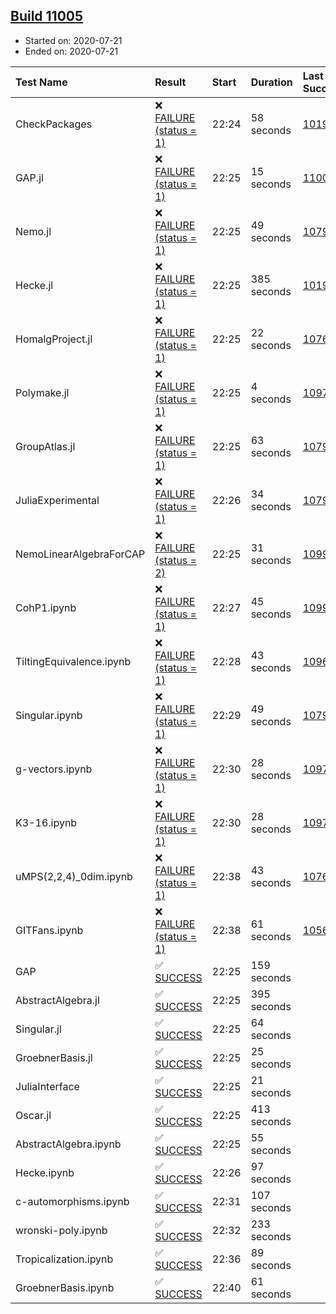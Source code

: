 ## [Build 11005](https://oscarci.mathematik.uni-kl.de/job/oscar/11005/)

* Started on: 2020-07-21
* Ended on: 2020-07-21

| Test Name    | Result | Start | Duration | Last Success | First Failure |
|:-------------|:-------|:------|:---------|:-------------|:--------------|
| CheckPackages | ❌ [FAILURE (status = 1)](https://oscarci.mathematik.uni-kl.de/job/oscar/11005/artifact/logs/build-11005/CheckPackages.log) | 22:24 | 58 seconds | [10197](https://oscarci.mathematik.uni-kl.de/job/oscar/10197/) | [10198](https://oscarci.mathematik.uni-kl.de/job/oscar/10198/) |
| GAP.jl | ❌ [FAILURE (status = 1)](https://oscarci.mathematik.uni-kl.de/job/oscar/11005/artifact/logs/build-11005/GAP.jl.log) | 22:25 | 15 seconds | [11003](https://oscarci.mathematik.uni-kl.de/job/oscar/11003/) | [11004](https://oscarci.mathematik.uni-kl.de/job/oscar/11004/) |
| Nemo.jl | ❌ [FAILURE (status = 1)](https://oscarci.mathematik.uni-kl.de/job/oscar/11005/artifact/logs/build-11005/Nemo.jl.log) | 22:25 | 49 seconds | [10790](https://oscarci.mathematik.uni-kl.de/job/oscar/10790/) | [10791](https://oscarci.mathematik.uni-kl.de/job/oscar/10791/) |
| Hecke.jl | ❌ [FAILURE (status = 1)](https://oscarci.mathematik.uni-kl.de/job/oscar/11005/artifact/logs/build-11005/Hecke.jl.log) | 22:25 | 385 seconds | [10197](https://oscarci.mathematik.uni-kl.de/job/oscar/10197/) | [10198](https://oscarci.mathematik.uni-kl.de/job/oscar/10198/) |
| HomalgProject.jl | ❌ [FAILURE (status = 1)](https://oscarci.mathematik.uni-kl.de/job/oscar/11005/artifact/logs/build-11005/HomalgProject.jl.log) | 22:25 | 22 seconds | [10765](https://oscarci.mathematik.uni-kl.de/job/oscar/10765/) | [10766](https://oscarci.mathematik.uni-kl.de/job/oscar/10766/) |
| Polymake.jl | ❌ [FAILURE (status = 1)](https://oscarci.mathematik.uni-kl.de/job/oscar/11005/artifact/logs/build-11005/Polymake.jl.log) | 22:25 | 4 seconds | [10977](https://oscarci.mathematik.uni-kl.de/job/oscar/10977/) | [10978](https://oscarci.mathematik.uni-kl.de/job/oscar/10978/) |
| GroupAtlas.jl | ❌ [FAILURE (status = 1)](https://oscarci.mathematik.uni-kl.de/job/oscar/11005/artifact/logs/build-11005/GroupAtlas.jl.log) | 22:25 | 63 seconds | [10790](https://oscarci.mathematik.uni-kl.de/job/oscar/10790/) | [10791](https://oscarci.mathematik.uni-kl.de/job/oscar/10791/) |
| JuliaExperimental | ❌ [FAILURE (status = 1)](https://oscarci.mathematik.uni-kl.de/job/oscar/11005/artifact/logs/build-11005/JuliaExperimental.log) | 22:26 | 34 seconds | [10790](https://oscarci.mathematik.uni-kl.de/job/oscar/10790/) | [10791](https://oscarci.mathematik.uni-kl.de/job/oscar/10791/) |
| NemoLinearAlgebraForCAP | ❌ [FAILURE (status = 2)](https://oscarci.mathematik.uni-kl.de/job/oscar/11005/artifact/logs/build-11005/NemoLinearAlgebraForCAP.log) | 22:25 | 31 seconds | [10999](https://oscarci.mathematik.uni-kl.de/job/oscar/10999/) | [11000](https://oscarci.mathematik.uni-kl.de/job/oscar/11000/) |
| CohP1.ipynb | ❌ [FAILURE (status = 1)](https://oscarci.mathematik.uni-kl.de/job/oscar/11005/artifact/logs/build-11005/CohP1.ipynb.log) | 22:27 | 45 seconds | [10999](https://oscarci.mathematik.uni-kl.de/job/oscar/10999/) | [11000](https://oscarci.mathematik.uni-kl.de/job/oscar/11000/) |
| TiltingEquivalence.ipynb | ❌ [FAILURE (status = 1)](https://oscarci.mathematik.uni-kl.de/job/oscar/11005/artifact/logs/build-11005/TiltingEquivalence.ipynb.log) | 22:28 | 43 seconds | [10962](https://oscarci.mathematik.uni-kl.de/job/oscar/10962/) | [10963](https://oscarci.mathematik.uni-kl.de/job/oscar/10963/) |
| Singular.ipynb | ❌ [FAILURE (status = 1)](https://oscarci.mathematik.uni-kl.de/job/oscar/11005/artifact/logs/build-11005/Singular.ipynb.log) | 22:29 | 49 seconds | [10790](https://oscarci.mathematik.uni-kl.de/job/oscar/10790/) | [10791](https://oscarci.mathematik.uni-kl.de/job/oscar/10791/) |
| g-vectors.ipynb | ❌ [FAILURE (status = 1)](https://oscarci.mathematik.uni-kl.de/job/oscar/11005/artifact/logs/build-11005/g-vectors.ipynb.log) | 22:30 | 28 seconds | [10977](https://oscarci.mathematik.uni-kl.de/job/oscar/10977/) | [10978](https://oscarci.mathematik.uni-kl.de/job/oscar/10978/) |
| K3-16.ipynb | ❌ [FAILURE (status = 1)](https://oscarci.mathematik.uni-kl.de/job/oscar/11005/artifact/logs/build-11005/K3-16.ipynb.log) | 22:30 | 28 seconds | [10977](https://oscarci.mathematik.uni-kl.de/job/oscar/10977/) | [10978](https://oscarci.mathematik.uni-kl.de/job/oscar/10978/) |
| uMPS(2,2,4)_0dim.ipynb | ❌ [FAILURE (status = 1)](https://oscarci.mathematik.uni-kl.de/job/oscar/11005/artifact/logs/build-11005/uMPS-2-2-4-_0dim.ipynb.log) | 22:38 | 43 seconds | [10765](https://oscarci.mathematik.uni-kl.de/job/oscar/10765/) | [10766](https://oscarci.mathematik.uni-kl.de/job/oscar/10766/) |
| GITFans.ipynb | ❌ [FAILURE (status = 1)](https://oscarci.mathematik.uni-kl.de/job/oscar/11005/artifact/logs/build-11005/GITFans.ipynb.log) | 22:38 | 61 seconds | [10566](https://oscarci.mathematik.uni-kl.de/job/oscar/10566/) | [10567](https://oscarci.mathematik.uni-kl.de/job/oscar/10567/) |
| GAP | ✅ [SUCCESS](https://oscarci.mathematik.uni-kl.de/job/oscar/11005/artifact/logs/build-11005/GAP.log) | 22:25 | 159 seconds |  |  |
| AbstractAlgebra.jl | ✅ [SUCCESS](https://oscarci.mathematik.uni-kl.de/job/oscar/11005/artifact/logs/build-11005/AbstractAlgebra.jl.log) | 22:25 | 395 seconds |  |  |
| Singular.jl | ✅ [SUCCESS](https://oscarci.mathematik.uni-kl.de/job/oscar/11005/artifact/logs/build-11005/Singular.jl.log) | 22:25 | 64 seconds |  |  |
| GroebnerBasis.jl | ✅ [SUCCESS](https://oscarci.mathematik.uni-kl.de/job/oscar/11005/artifact/logs/build-11005/GroebnerBasis.jl.log) | 22:25 | 25 seconds |  |  |
| JuliaInterface | ✅ [SUCCESS](https://oscarci.mathematik.uni-kl.de/job/oscar/11005/artifact/logs/build-11005/JuliaInterface.log) | 22:25 | 21 seconds |  |  |
| Oscar.jl | ✅ [SUCCESS](https://oscarci.mathematik.uni-kl.de/job/oscar/11005/artifact/logs/build-11005/Oscar.jl.log) | 22:25 | 413 seconds |  |  |
| AbstractAlgebra.ipynb | ✅ [SUCCESS](https://oscarci.mathematik.uni-kl.de/job/oscar/11005/artifact/logs/build-11005/AbstractAlgebra.ipynb.log) | 22:25 | 55 seconds |  |  |
| Hecke.ipynb | ✅ [SUCCESS](https://oscarci.mathematik.uni-kl.de/job/oscar/11005/artifact/logs/build-11005/Hecke.ipynb.log) | 22:26 | 97 seconds |  |  |
| c-automorphisms.ipynb | ✅ [SUCCESS](https://oscarci.mathematik.uni-kl.de/job/oscar/11005/artifact/logs/build-11005/c-automorphisms.ipynb.log) | 22:31 | 107 seconds |  |  |
| wronski-poly.ipynb | ✅ [SUCCESS](https://oscarci.mathematik.uni-kl.de/job/oscar/11005/artifact/logs/build-11005/wronski-poly.ipynb.log) | 22:32 | 233 seconds |  |  |
| Tropicalization.ipynb | ✅ [SUCCESS](https://oscarci.mathematik.uni-kl.de/job/oscar/11005/artifact/logs/build-11005/Tropicalization.ipynb.log) | 22:36 | 89 seconds |  |  |
| GroebnerBasis.ipynb | ✅ [SUCCESS](https://oscarci.mathematik.uni-kl.de/job/oscar/11005/artifact/logs/build-11005/GroebnerBasis.ipynb.log) | 22:40 | 61 seconds |  |  |
